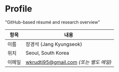 # Profile
"GitHub-based résumé and research overview"




| 항목     | 내용                               |
|----------|------------------------------------|
| 이름     | 장경석 (Jang Kyungseok)            |
| 위치     | Seoul, South Korea                 |
| 이메일   | wkrudtj95@gmail.com *(또는 별도 메일)* |
